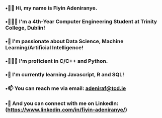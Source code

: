 ### •👋🏾 Hi, my name is Fiyin Adeniranye.
### •👨🏾‍🎓 I'm a 4th-Year Computer Engineering Student at Trinity College, Dublin!
### •🤩 I'm passionate about Data Science, Machine Learning/Artificial Intelligence!
### •👨🏾‍💻 I'm proficient in C/C++ and Python.
### •📖 I'm currently learning Javascript, R and SQL!
### •📫 You can reach me via email: adeniraf@tcd.ie
### •📲 And you can connect with me on LinkedIn: (https://www.linkedin.com/in/fiyin-adeniranye/)


<!--
**adeniraf/adeniraf** is a ✨ _special_ ✨ repository because its `README.md` (this file) appears on your GitHub profile.

Here are some ideas to get you started:

- 🔭 I’m currently working on ...
- 🌱 I’m currently learning ...
- 👯 I’m looking to collaborate on ...
- 🤔 I’m looking for help with ...
- 💬 Ask me about ...
- 📫 How to reach me: ...
- 😄 Pronouns: ...
- ⚡ Fun fact: ...
-->
